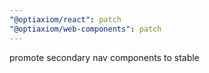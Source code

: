 ```yaml
---
"@optiaxiom/react": patch
"@optiaxiom/web-components": patch
---
```


promote secondary nav components to stable
